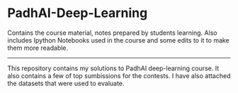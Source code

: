 # PadhAI-Deep-Learning
Contains the course material, notes prepared by students learning.
Also includes Ipython Notebooks used in the course and some edits to it to make them more readable.

--------------------------------------------------------------------------------------------------------------------------------
This repository contains my solutions to PadhAI deep-learning course.
It also contains a few of top sumbissions for the contests.
I have also attached the datasets that were used to evaluate.
  
